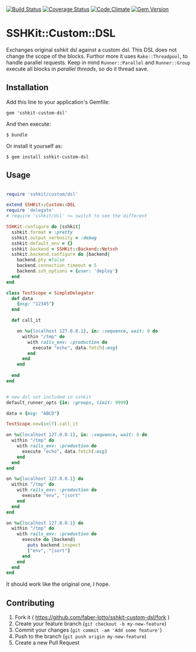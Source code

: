 [![Build Status](https://travis-ci.org/faber-lotto/sshkit-custom-dsl.svg)](https://travis-ci.org/faber-lotto/sshkit-custom-dsl)
[![Coverage Status](https://coveralls.io/repos/faber-lotto/sshkit-custom-dsl/badge.png)](https://coveralls.io/r/faber-lotto/sshkit-custom-dsl)
[![Code Climate](https://codeclimate.com/github/faber-lotto/sshkit-custom-dsl.png)](https://codeclimate.com/github/faber-lotto/sshkit-custom-dsl)
[![Gem Version](https://badge.fury.io/rb/sshkit-custom-dsl.svg)](http://badge.fury.io/rb/sshkit-custom-dsl)

# SSHKit::Custom::DSL

Exchanges original sshkit dsl against a custom dsl. This DSL does not change the scope of the blocks.
Furthor more it uses `Rake::Threadpool`, to handle parallel requests. Keep in mind `Runner::Parallel` 
 and `Runner::Group` execute all blocks in *parallel threads*, so do it thread save.

## Installation

Add this line to your application's Gemfile:

    gem 'sshkit-custom-dsl'

And then execute:

    $ bundle

Or install it yourself as:

    $ gem install sshkit-custom-dsl

## Usage

```ruby

require 'sshkit/custom/dsl'

extend SSHKit::Custom::DSL
require 'delegate'
# require 'sshkit/dsl' <= switch to see the different

SSHKit.configure do |sshkit|
  sshkit.format = :pretty
  sshkit.output_verbosity = :debug
  sshkit.default_env = {}
  sshkit.backend = SSHKit::Backend::Netssh
  sshkit.backend.configure do |backend|
    backend.pty =false
    backend.connection_timeout = 5
    backend.ssh_options = {user: 'deploy'}
  end
end

class TestScope < SimpleDelegator
  def data
    {msg: "12345"}
  end

  def call_it

    on %w{localhost 127.0.0.1}, in: :sequence, wait: 0 do
      within "/tmp" do
        with rails_env: :production do
          execute "echo", data.fetch(:msg)
        end
      end
    end
    
  end
end


# new dsl not included in sshkit
default_runner_opts {in: :groups, limit: 9999}

data = {msg: "ABCD"}

TestScope.new(self).call_it

on %w{localhost 127.0.0.1}, in: :sequence, wait: 0 do
  within "/tmp" do
    with rails_env: :production do
      execute "echo", data.fetch(:msg)
    end
  end
end

on %w{localhost 127.0.0.1} do
  within "/tmp" do
    with rails_env: :production do
      execute "env", "|sort"
    end
  end
end

on %w{localhost 127.0.0.1} do
  within "/tmp" do
    with rails_env: :production do
      execute do |backend|
        puts backend.inspect
        ["env", "|sort"]
      end
    end
  end
end

```

It should work like the original one, I hope.

## Contributing

1. Fork it ( https://github.com/faber-lotto/sshkit-custom-dsl/fork )
2. Create your feature branch (`git checkout -b my-new-feature`)
3. Commit your changes (`git commit -am 'Add some feature'`)
4. Push to the branch (`git push origin my-new-feature`)
5. Create a new Pull Request
